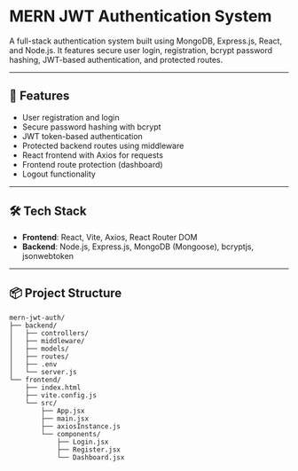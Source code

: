 # MERN JWT Authentication System

A full-stack authentication system built using MongoDB, Express.js, React, and Node.js. It features secure user login, registration, bcrypt password hashing, JWT-based authentication, and protected routes.

---

## 🔐 Features

- User registration and login
- Secure password hashing with bcrypt
- JWT token-based authentication
- Protected backend routes using middleware
- React frontend with Axios for requests
- Frontend route protection (dashboard)
- Logout functionality

---

## 🛠️ Tech Stack

- **Frontend**: React, Vite, Axios, React Router DOM
- **Backend**: Node.js, Express.js, MongoDB (Mongoose), bcryptjs, jsonwebtoken

---

## 📦 Project Structure

```
mern-jwt-auth/
├── backend/
│   ├── controllers/
│   ├── middleware/
│   ├── models/
│   ├── routes/
│   ├── .env
│   └── server.js
└── frontend/
    ├── index.html
    ├── vite.config.js
    └── src/
        ├── App.jsx
        ├── main.jsx
        ├── axiosInstance.js
        └── components/
            ├── Login.jsx
            ├── Register.jsx
            └── Dashboard.jsx
```
